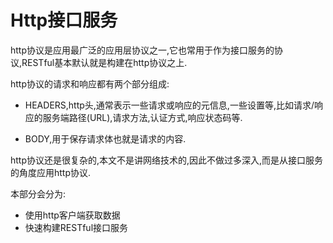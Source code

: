 # Http接口服务

http协议是应用最广泛的应用层协议之一,它也常用于作为接口服务的协议,RESTful基本默认就是构建在http协议之上.

http协议的请求和响应都有两个部分组成:

+ HEADERS,http头,通常表示一些请求或响应的元信息,一些设置等,比如请求/响应的服务端路径(URL),请求方法,认证方式,响应状态码等.

+ BODY,用于保存请求体也就是请求的内容.

http协议还是很复杂的,本文不是讲网络技术的,因此不做过多深入,而是从接口服务的角度应用http协议.

本部分会分为:

+ 使用http客户端获取数据
+ 快速构建RESTful接口服务



